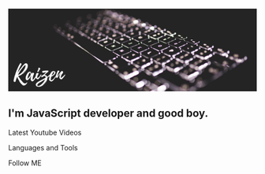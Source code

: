 ![Header](https://github.com/pavel97107/pavel97107/blob/master/assets/Kathleen%20Johnson.png)

## I'm JavaScript developer and good boy.

Latest Youtube Videos


Languages and Tools

Follow ME